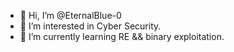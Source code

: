 - 👋 Hi, I’m @EternalBlue-0
- 👀 I’m interested in Cyber Security.
- 🌱 I’m currently learning RE && binary exploitation.

<!---
EternalBlue-0/EternalBlue-0 is a ✨ special ✨ repository because its `README.md` (this file) appears on your GitHub profile.
You can click the Preview link to take a look at your changes.
--->
